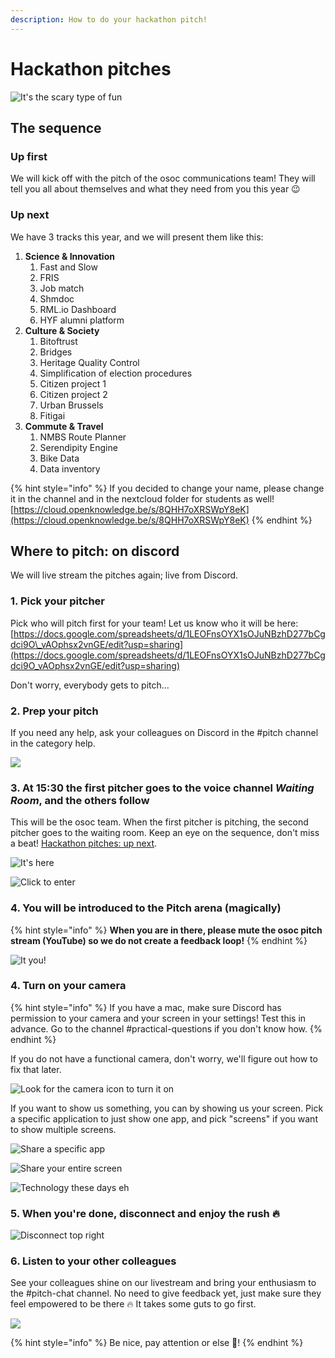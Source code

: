 ```yaml
---
description: How to do your hackathon pitch!
---
```


# Hackathon pitches

![It&apos;s the scary type of fun](../.gitbook/assets/screenshot-2020-07-06-at-10.17.53.png)

## The sequence

### Up first

We will kick off with the pitch of the osoc communications team! They will tell you all about themselves and what they need from you this year 😉

### Up next

We have 3 tracks this year, and we will present them like this:

1. **Science & Innovation**
   1. Fast and Slow
   2. FRIS
   3. Job match
   4. Shmdoc
   5. RML.io Dashboard
   6. HYF alumni platform
2. **Culture & Society**
   1. Bitoftrust
   2. Bridges
   3. Heritage Quality Control 
   4. Simplification of election procedures
   5. Citizen project 1
   6. Citizen project 2
   7. Urban Brussels
   8. Fitigai
3. **Commute & Travel**
   1. NMBS Route Planner 
   2. Serendipity Engine
   3. Bike Data
   4. Data inventory

{% hint style="info" %}
If you decided to change your name, please change it in the channel and in the nextcloud folder for students as well! [https://cloud.openknowledge.be/s/8QHH7oXRSWpY8eK](https://cloud.openknowledge.be/s/8QHH7oXRSWpY8eK)
{% endhint %}

## Where to pitch: on discord

We will live stream the pitches again; live from Discord.

### 1. Pick your pitcher

Pick who will pitch first for your team! Let us know who it will be here: [https://docs.google.com/spreadsheets/d/1LEOFnsOYX1sOJuNBzhD277bCgdci9O\_vAOphsx2vnGE/edit?usp=sharing](https://docs.google.com/spreadsheets/d/1LEOFnsOYX1sOJuNBzhD277bCgdci9O_vAOphsx2vnGE/edit?usp=sharing)

Don't worry, everybody gets to pitch...

### 2. Prep your pitch

If you need any help, ask your colleagues on Discord in the \#pitch channel in the category help.

![](../.gitbook/assets/screenshot-2020-07-06-at-11.34.24.png)

### 3. At 15:30 the first pitcher goes to the voice channel _Waiting Room_, and the others follow

This will be the osoc team. When the first pitcher is pitching, the second pitcher goes to the waiting room. Keep an eye on the sequence, don't miss a beat! [Hackathon pitches: up next](hackathon-pitches.md#up-next).

![It&apos;s here](../.gitbook/assets/screenshot-2020-07-06-at-10.24.21.png)

![Click to enter](../.gitbook/assets/screenshot-2020-07-06-at-10.24.42.png)

### 4. You will be introduced to the Pitch arena \(magically\)

{% hint style="info" %}
**When you are in there, please mute the osoc pitch stream \(YouTube\) so we do not create a feedback loop!**
{% endhint %}

![It you!](../.gitbook/assets/screenshot-2020-07-06-at-10.27.02.png)

### 4. Turn on your camera

{% hint style="info" %}
If you have a mac, make sure Discord has permission to your camera and your screen in your settings! Test this in advance. Go to the channel \#practical-questions if you don't know how.
{% endhint %}

If you do not have a functional camera, don't worry, we'll figure out how to fix that later.

![Look for the camera icon to turn it on](../.gitbook/assets/screenshot-2020-07-06-at-10.27.16.png)

If you want to show us something, you can by showing us your screen. Pick a specific application to just show one app, and pick "screens" if you want to show multiple screens.

![Share a specific app](../.gitbook/assets/screenshot-2020-07-06-at-10.27.41-2-.png)

![Share your entire screen](../.gitbook/assets/screenshot-2020-07-06-at-10.27.45-2-.png)

![Technology these days eh](../.gitbook/assets/screenshot-2020-07-06-at-10.28.01.png)

### 5. When you're done, disconnect and enjoy the rush 🔥

![Disconnect top right](../.gitbook/assets/screenshot-2020-07-06-at-10.25.20.png)

### 6. Listen to your other colleagues

See your colleagues shine on our livestream and bring your enthusiasm to the \#pitch-chat channel. No need to give feedback yet, just make sure they feel empowered to be there 🔥 It takes some guts to go first.

![](../.gitbook/assets/screenshot-2020-07-06-at-11.49.52.png)

{% hint style="info" %}
Be nice, pay attention or else 😬!
{% endhint %}

